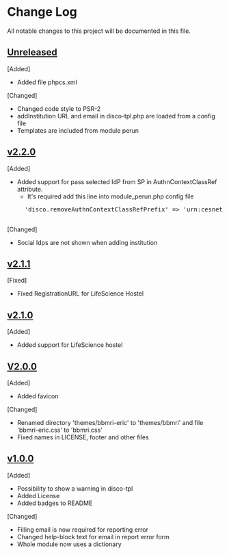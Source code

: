 # Change Log
All notable changes to this project will be documented in this file.

## [Unreleased]
[Added]
- Added file phpcs.xml

[Changed]
- Changed code style to PSR-2
- addInstitution URL and email in disco-tpl.php are loaded from a config file
- Templates are included from module perun

## [v2.2.0]
[Added]
- Added support for pass selected IdP from SP in AuthnContextClassRef attribute.
    - It's required add this line into module_perun.php config file 
    <pre>
    'disco.removeAuthnContextClassRefPrefix' => 'urn:cesnet:proxyidp:',
    </pre> 
    
[Changed]
- Social Idps are not shown when adding institution

## [v2.1.1]
[Fixed]
- Fixed RegistrationURL for LifeScience Hostel


## [v2.1.0]
[Added]
- Added support for LifeScience hostel

## [V2.0.0]
[Added]
- Added favicon 

[Changed]
- Renamed directory 'themes/bbmri-eric' to 'themes/bbmri' and file 'bbmri-eric.css' to 'bbmri.css'
- Fixed names in LICENSE, footer and other files

## [v1.0.0]
[Added]
- Possibility to show a warning in disco-tpl
- Added License
- Added badges to README

[Changed]
 - Filling email is now required for reporting error
 - Changed help-block text for email in report error form
 - Whole module now uses a dictionary
 
 [Unreleased]: https://github.com/CESNET/bbmri-aai-proxy-idp-template/tree/master
 [v2.2.0]: https://github.com/CESNET/bbmri-aai-proxy-idp-template/tree/v2.2.0
 [v2.1.1]: https://github.com/CESNET/bbmri-aai-proxy-idp-template/tree/v2.1.1
 [v2.1.0]: https://github.com/CESNET/bbmri-aai-proxy-idp-template/tree/v2.1.0
 [v2.0.0]: https://github.com/CESNET/bbmri-aai-proxy-idp-template/tree/v2.0.0
 [v1.0.0]: https://github.com/CESNET/bbmri-aai-proxy-idp-template/tree/v1.0.0
